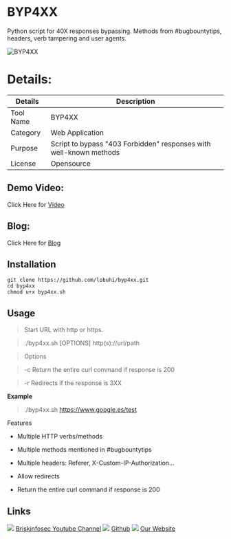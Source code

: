 BYP4XX 
============
Python script for 40X responses bypassing. Methods from #bugbountytips, headers, verb tampering and user agents.

![BYP4XX](https://www.briskinfosec.com//assets/tooloftheday/Copy_of_Briskinfosec_TOD_Latest_samples_195.jpg)


Details:
============
|  Details | Description   |
| ------------ | ------------ |
|  Tool Name |  BYP4XX |
|  Category | Web Application  |
|  Purpose | Script to bypass "403 Forbidden" responses with well-known methods  |
|  License |    Opensource|

Demo Video:
-----------------
Click Here for [Video](https://youtu.be/YuMOg-MnGEE "Video")

Blog: 
--------------
Click Here for [Blog](https://www.briskinfosec.com/tooloftheday/toolofthedaydetail/Byp4xx "Blog")

Installation
----------------

    git clone https://github.com/lobuhi/byp4xx.git
    cd byp4xx
    chmod u+x byp4xx.sh

Usage
------------
> Start URL with http or https.

> ./byp4xx.sh [OPTIONS] http(s)://url/path

> Options

>   -c Return the entire curl command if response is 200

>   -r Redirects if the response is 3XX

**Example**

> ./byp4xx.sh https://www.google.es/test

Features 

- Multiple HTTP verbs/methods

- Multiple methods mentioned in #bugbountytips

- Multiple headers: Referer, X-Custom-IP-Authorization...

- Allow redirects

- Return the entire curl command if response is 200

Links
----------------
![ ](https://img.icons8.com/color/15/000000/youtube-play.png) [Briskinfosec Youtube Channel](https://www.youtube.com/channel/UCcPmqqYETcO_7-6p_uUsF1w "Briskinfosec Youtube Channel")
 ![ ](https://img.icons8.com/glyph-neue/15/000000/github.png) [Github](https://github.com/briskinfosec "Github") 
 ![ ](https://img.icons8.com/ios/15/000000/internet--v2.png) [Our Website](https://www.briskinfosec.com/ "Our Website")
